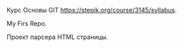 Курс Основы GIT https://stepik.org/course/3145/syllabus.

My Firs Repo.

Проект парсера HTML страницы.
